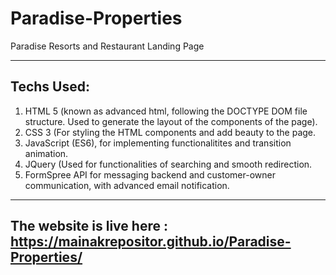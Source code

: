 # Paradise-Properties
Paradise Resorts and Restaurant Landing Page

<hr>

## Techs Used:
<ol>
  <li>HTML 5 (known as advanced html, following the DOCTYPE DOM file structure. Used to generate the layout of the components of the page).</li>
  <li>CSS 3 (For styling the HTML components and add beauty to the page.</li>
  <li>JavaScript (ES6), for implementing functionalitites and transition animation.</li>
  <li>JQuery (Used for functionalities of searching and smooth redirection.</li>
  <li>FormSpree API for messaging backend and customer-owner communication, with advanced email notification.</li>
  </ol>
  
<hr>

## The website is live here : https://mainakrepositor.github.io/Paradise-Properties/
